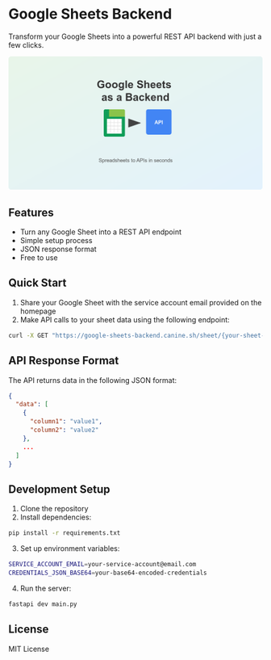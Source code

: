 # Google Sheets Backend

Transform your Google Sheets into a powerful REST API backend with just a few clicks.

![Cover Image](public/cover.png)

## Features

- Turn any Google Sheet into a REST API endpoint
- Simple setup process
- JSON response format
- Free to use

## Quick Start

1. Share your Google Sheet with the service account email provided on the homepage
2. Make API calls to your sheet data using the following endpoint:

```bash
curl -X GET "https://google-sheets-backend.canine.sh/sheet/{your-sheet-id}/{your-sheet-name}"
```

## API Response Format

The API returns data in the following JSON format:

```json
{
  "data": [
    {
      "column1": "value1",
      "column2": "value2"
    },
    ...
  ]
}
```

## Development Setup

1. Clone the repository
2. Install dependencies:
```bash
pip install -r requirements.txt
```
3. Set up environment variables:
```bash
SERVICE_ACCOUNT_EMAIL=your-service-account@email.com
CREDENTIALS_JSON_BASE64=your-base64-encoded-credentials
```
4. Run the server:
```bash
fastapi dev main.py
```

## License

MIT License 